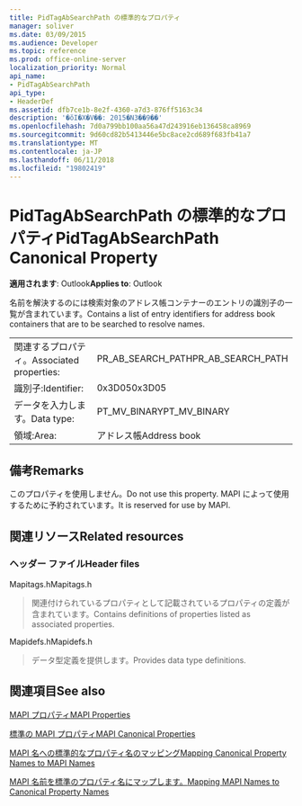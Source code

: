 ```yaml
---
title: PidTagAbSearchPath の標準的なプロパティ
manager: soliver
ms.date: 03/09/2015
ms.audience: Developer
ms.topic: reference
ms.prod: office-online-server
localization_priority: Normal
api_name:
- PidTagAbSearchPath
api_type:
- HeaderDef
ms.assetid: dfb7ce1b-8e2f-4360-a7d3-876ff5163c34
description: '�ŏI�X�V��: 2015�N3��9��'
ms.openlocfilehash: 7d0a799bb100aa56a47d243916eb136458ca8969
ms.sourcegitcommit: 9d60cd82b5413446e5bc8ace2cd689f683fb41a7
ms.translationtype: MT
ms.contentlocale: ja-JP
ms.lasthandoff: 06/11/2018
ms.locfileid: "19802419"
---
```

# <a name="pidtagabsearchpath-canonical-property"></a><span data-ttu-id="2b113-103">PidTagAbSearchPath の標準的なプロパティ</span><span class="sxs-lookup"><span data-stu-id="2b113-103">PidTagAbSearchPath Canonical Property</span></span>

  
  
<span data-ttu-id="2b113-104">**適用されます**: Outlook</span><span class="sxs-lookup"><span data-stu-id="2b113-104">**Applies to**: Outlook</span></span> 
  
<span data-ttu-id="2b113-105">名前を解決するのには検索対象のアドレス帳コンテナーのエントリの識別子の一覧が含まれています。</span><span class="sxs-lookup"><span data-stu-id="2b113-105">Contains a list of entry identifiers for address book containers that are to be searched to resolve names.</span></span> 
  
|||
|:-----|:-----|
|<span data-ttu-id="2b113-106">関連するプロパティ。</span><span class="sxs-lookup"><span data-stu-id="2b113-106">Associated properties:</span></span>  <br/> |<span data-ttu-id="2b113-107">PR_AB_SEARCH_PATH</span><span class="sxs-lookup"><span data-stu-id="2b113-107">PR_AB_SEARCH_PATH</span></span>  <br/> |
|<span data-ttu-id="2b113-108">識別子:</span><span class="sxs-lookup"><span data-stu-id="2b113-108">Identifier:</span></span>  <br/> |<span data-ttu-id="2b113-109">0x3D05</span><span class="sxs-lookup"><span data-stu-id="2b113-109">0x3D05</span></span>  <br/> |
|<span data-ttu-id="2b113-110">データを入力します。</span><span class="sxs-lookup"><span data-stu-id="2b113-110">Data type:</span></span>  <br/> |<span data-ttu-id="2b113-111">PT_MV_BINARY</span><span class="sxs-lookup"><span data-stu-id="2b113-111">PT_MV_BINARY</span></span>  <br/> |
|<span data-ttu-id="2b113-112">領域:</span><span class="sxs-lookup"><span data-stu-id="2b113-112">Area:</span></span>  <br/> |<span data-ttu-id="2b113-113">アドレス帳</span><span class="sxs-lookup"><span data-stu-id="2b113-113">Address book</span></span>  <br/> |
   
## <a name="remarks"></a><span data-ttu-id="2b113-114">備考</span><span class="sxs-lookup"><span data-stu-id="2b113-114">Remarks</span></span>

<span data-ttu-id="2b113-115">このプロパティを使用しません。</span><span class="sxs-lookup"><span data-stu-id="2b113-115">Do not use this property.</span></span> <span data-ttu-id="2b113-116">MAPI によって使用するために予約されています。</span><span class="sxs-lookup"><span data-stu-id="2b113-116">It is reserved for use by MAPI.</span></span>
  
## <a name="related-resources"></a><span data-ttu-id="2b113-117">関連リソース</span><span class="sxs-lookup"><span data-stu-id="2b113-117">Related resources</span></span>

### <a name="header-files"></a><span data-ttu-id="2b113-118">ヘッダー ファイル</span><span class="sxs-lookup"><span data-stu-id="2b113-118">Header files</span></span>

<span data-ttu-id="2b113-119">Mapitags.h</span><span class="sxs-lookup"><span data-stu-id="2b113-119">Mapitags.h</span></span>
  
> <span data-ttu-id="2b113-120">関連付けられているプロパティとして記載されているプロパティの定義が含まれています。</span><span class="sxs-lookup"><span data-stu-id="2b113-120">Contains definitions of properties listed as associated properties.</span></span>
    
<span data-ttu-id="2b113-121">Mapidefs.h</span><span class="sxs-lookup"><span data-stu-id="2b113-121">Mapidefs.h</span></span>
  
> <span data-ttu-id="2b113-122">データ型定義を提供します。</span><span class="sxs-lookup"><span data-stu-id="2b113-122">Provides data type definitions.</span></span>
    
## <a name="see-also"></a><span data-ttu-id="2b113-123">関連項目</span><span class="sxs-lookup"><span data-stu-id="2b113-123">See also</span></span>



[<span data-ttu-id="2b113-124">MAPI プロパティ</span><span class="sxs-lookup"><span data-stu-id="2b113-124">MAPI Properties</span></span>](mapi-properties.md)
  
[<span data-ttu-id="2b113-125">標準の MAPI プロパティ</span><span class="sxs-lookup"><span data-stu-id="2b113-125">MAPI Canonical Properties</span></span>](mapi-canonical-properties.md)
  
[<span data-ttu-id="2b113-126">MAPI 名への標準的なプロパティ名のマッピング</span><span class="sxs-lookup"><span data-stu-id="2b113-126">Mapping Canonical Property Names to MAPI Names</span></span>](mapping-canonical-property-names-to-mapi-names.md)
  
[<span data-ttu-id="2b113-127">MAPI 名前を標準のプロパティ名にマップします。</span><span class="sxs-lookup"><span data-stu-id="2b113-127">Mapping MAPI Names to Canonical Property Names</span></span>](mapping-mapi-names-to-canonical-property-names.md)

